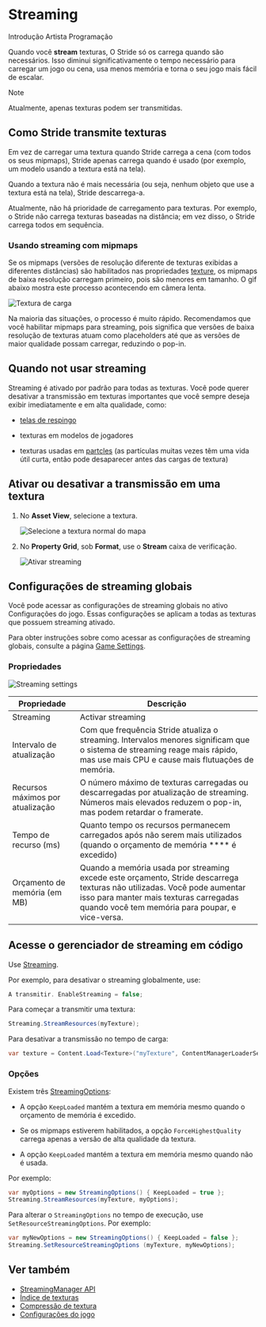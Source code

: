 # Streaming

<span class="badge text-bg-primary">Introdução</span>
<span class="badge text-bg-success">Artista </span>
<span class="badge text-bg-success">Programação</span>

Quando você **stream** texturas, O Stride só os carrega quando são necessários. Isso diminui significativamente o tempo necessário para carregar um jogo ou cena, usa menos memória e torna o seu jogo mais fácil de escalar.

> [!Note]
> Atualmente, apenas texturas podem ser transmitidas.

## Como Stride transmite texturas

Em vez de carregar uma textura quando Stride carrega a cena (com todos os seus mipmaps), Stride apenas carrega quando é usado (por exemplo, um modelo usando a textura está na tela).

Quando a textura não é mais necessária (ou seja, nenhum objeto que use a textura está na tela), Stride descarrega-a.

Atualmente, não há prioridade de carregamento para texturas. Por exemplo, o Stride não carrega texturas baseadas na distância; em vez disso, o Stride carrega todos em sequência.

### Usando streaming com mipmaps

Se os mipmaps (versões de resolução diferente de texturas exibidas a diferentes distâncias) são habilitados nas propriedades [texture](index.md), os mipmaps de baixa resolução carregam primeiro, pois são menores em tamanho. O gif abaixo mostra este processo acontecendo em câmera lenta.

![Textura de carga](media/loading-texture.gif)

Na maioria das situações, o processo é muito rápido. Recomendamos que você habilitar mipmaps para streaming, pois significa que versões de baixa resolução de texturas atuam como placeholders até que as versões de maior qualidade possam carregar, reduzindo o pop-in.

## Quando **not** usar streaming

Streaming é ativado por padrão para todas as texturas. Você pode querer desativar a transmissão em texturas importantes que você sempre deseja exibir imediatamente e em alta qualidade, como:

* [telas de respingo](../../game-studio/splash-screen.md)

* texturas em modelos de jogadores

* texturas usadas em [partcles](../../particles/index.md) (as partículas muitas vezes têm uma vida útil curta, então pode desaparecer antes das cargas de textura)

## Ativar ou desativar a transmissão em uma textura

1. No **Asset View**, selecione a textura.

   ![Selecione a textura normal do mapa](media/select-texture.png)

2. No **Property Grid**, sob **Format**, use o **Stream** caixa de verificação.

   ![ Ativar streaming](media/enable-streaming.png)

## Configurações de streaming globais

Você pode acessar as configurações de streaming globais no ativo Configurações do jogo. Essas configurações se aplicam a todas as texturas que possuem streaming ativado.

Para obter instruções sobre como acessar as configurações de streaming globais, consulte a página [Game Settings](../../game-studio/game-settings.md).

### Propriedades

![Streaming settings](../../game-studio/media/streaming-settings.png)

| Propriedade | Descrição |
|----------------------|------------
| Streaming | Activar streaming |
| Intervalo de atualização | Com que frequência Stride atualiza o streaming. Intervalos menores significam que o sistema de streaming reage mais rápido, mas use mais CPU e cause mais flutuações de memória. |
| Recursos máximos por atualização | O número máximo de texturas carregadas ou descarregadas por atualização de streaming. Números mais elevados reduzem o pop-in, mas podem retardar o framerate. |
| Tempo de recurso (ms) | Quanto tempo os recursos permanecem carregados após não serem mais utilizados (quando o orçamento de memória **** é excedido) |
| Orçamento de memória (em MB) | Quando a memória usada por streaming excede este orçamento, Stride descarrega texturas não utilizadas. Você pode aumentar isso para manter mais texturas carregadas quando você tem memória para poupar, e vice-versa. |

## Acesse o gerenciador de streaming em código

Use [Streaming](xref:Stride.Streaming).

Por exemplo, para desativar o streaming globalmente, use:

```cs
A transmitir. EnableStreaming = false;
```

Para começar a transmitir uma textura:

```cs
Streaming.StreamResources(myTexture);
```

Para desativar a transmissão no tempo de carga:

```cs
var texture = Content.Load<Texture>("myTexture", ContentManagerLoaderSettings.StreamingDisabled);
```

### Opções

Existem três [StreamingOptions](xref:Stride.Streaming.StreamingOptions):

* A opção `KeepLoaded` mantém a textura em memória mesmo quando o orçamento de memória é excedido.

* Se os mipmaps estiverem habilitados, a opção `ForceHighestQuality` carrega apenas a versão de alta qualidade da textura.

* A opção `KeepLoaded` mantém a textura em memória mesmo quando não é usada.

Por exemplo:

```cs
var myOptions = new StreamingOptions() { KeepLoaded = true };
Streaming.StreamResources(myTexture, myOptions);
```

Para alterar o `StreamingOptions` no tempo de execução, use `SetResourceStreamingOptions`. Por exemplo:

```cs
var myNewOptions = new StreamingOptions() { KeepLoaded = false };
Streaming.SetResourceStreamingOptions (myTexture, myNewOptions);
```

## Ver também

* [StreamingManager API](xref:Stride.Streaming.StreamingManager)
* [Índice de texturas](index.md)
* [Compressão de textura](compression.md)
* [Configurações do jogo](../../game-studio/game-settings.md)
